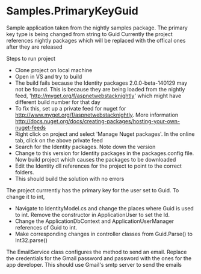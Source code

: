 Samples.PrimaryKeyGuid
======================

Sample application taken from the nightly samples package. The primary key type is being changed from string to Guid
Currently the project references nightly packages which will be replaced with the offical ones after they are released

Steps to run project
- Clone project on local machine
- Open in VS and try to build
- The build fails because the Identity packages 2.0.0-beta-140129 may not be found. This is because they are being loaded from the nightly feed, 'http://myget.org/f/aspnetwebstacknightly' which might have different build number for that day
- To fix this, set up a private feed for nuget for http://www.myget.org/f/aspnetwebstacknightly. More information http://docs.nuget.org/docs/creating-packages/hosting-your-own-nuget-feeds 
- Right click on project and select 'Manage Nuget packages'. In the online tab, click on the above private feed
- Search for the Identity packages. Note down the version
- Change to this version for Identity packages in the packages.config file. Now build project which causes the packages to be downloaded
- Edit the Identity dll references for the project to point to the correct folders.
- This should build the solution with no errors
 
The project currrently has the primary key for the user set to Guid. To change it to int,
- Navigate to IdentityModel.cs and change the places where Guid is used to int. Remove the constructor in ApplicationUser to set the Id.
- Change the ApplicationDbContext and ApplicationUserManager references of Guid to int.
- Make corresponding changes in controller classes from Guid.Parse() to Int32.parse()

The EmailService class configures the method to send an email. Replace the credentials for the Gmail password and password with the ones for the app developer. This should use Gmail's smtp server to send the emails
